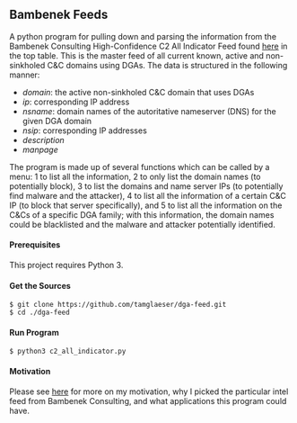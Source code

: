 ## Bambenek Feeds

A python program for pulling down and parsing the information from the Bambenek Consulting High-Confidence C2 All Indicator Feed found 
[here](https://osint.bambenekconsulting.com/feeds/) in the top table. This is the master feed of all current known, active and non-sinkholed C&C domains using DGAs.
The data is structured in the following manner:
- *domain*: the active non-sinkholed C&C domain that uses DGAs
- *ip*: corresponding IP address
- *nsname*: domain names of the autoritative nameserver (DNS) for the given DGA domain
- *nsip*: corresponding IP addresses
- *description*
- *manpage*

The program is made up of several functions which can be called by a menu: 1 to list all the information, 2 to only list the domain names (to potentially block), 3 to list the domains and name server IPs (to potentially find malware and the attacker), 4 to list all the information of a certain C&C IP (to block that server specifically), and 5 to list all the information on the C&Cs of a specific DGA family; with this information, the domain names could be blacklisted and the malware and attacker potentially identified.

#### Prerequisites

This project requires Python 3.

#### Get the Sources

```
$ git clone https://github.com/tamglaeser/dga-feed.git
$ cd ./dga-feed
```

#### Run Program 
```
$ python3 c2_all_indicator.py
``` 

#### Motivation

Please see [here](./motivation.md) for more on my motivation, why I picked the particular intel feed from Bambenek Consulting, and what applications this program
could have.
